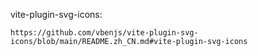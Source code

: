   vite-plugin-svg-icons:
  
    https://github.com/vbenjs/vite-plugin-svg-icons/blob/main/README.zh_CN.md#vite-plugin-svg-icons

